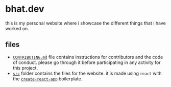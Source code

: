# bhat.dev

this is my personal website where i showcase the different things that i have worked on.

## files

- [`CONTRIBUTING.md`](CONTRIBUTING.md) file contains instructions for contributors and the code of conduct. please go through it before participating in any activity for this project.
- [`src`](src/) folder contains the files for the website. it is made using `react` with the [`create-react-app`](https://reactjs.org/docs/create-a-new-react-app.html) boilerplate.
